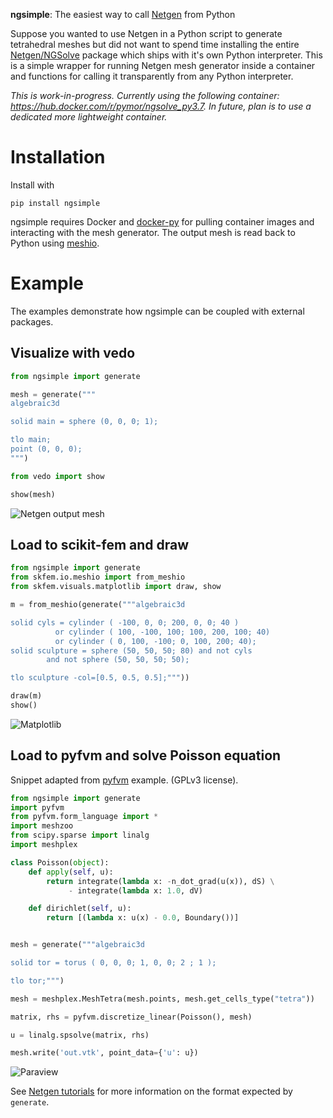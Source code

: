 **ngsimple**: The easiest way to call
[Netgen](https://github.com/NGSolve/netgen) from Python

Suppose you wanted to use Netgen in a Python script to generate tetrahedral
meshes but did not want to spend time installing the entire [Netgen/NGSolve](https://ngsolve.org/)
package which ships with it's own Python interpreter.  This is a simple wrapper
for running Netgen mesh generator inside a container and functions for calling
it transparently from any Python interpreter.

_This is work-in-progress.  Currently using the following container: https://hub.docker.com/r/pymor/ngsolve_py3.7. In future, plan is to use a dedicated more lightweight container._

# Installation

Install with
```
pip install ngsimple
```
ngsimple requires Docker and
[docker-py](https://github.com/docker/docker-py)
for pulling container images and interacting with the mesh generator.
The output mesh is read back to Python using [meshio](https://github.com/nschloe/meshio).

# Example

The examples demonstrate how ngsimple can be coupled with external packages.

## Visualize with vedo

```python
from ngsimple import generate

mesh = generate("""
algebraic3d

solid main = sphere (0, 0, 0; 1);

tlo main;
point (0, 0, 0);
""")

from vedo import show

show(mesh)
```

![Netgen output mesh](https://user-images.githubusercontent.com/973268/89173063-549e0000-d58c-11ea-98b9-91d9ef9f218d.png)

## Load to scikit-fem and draw

```python
from ngsimple import generate
from skfem.io.meshio import from_meshio
from skfem.visuals.matplotlib import draw, show

m = from_meshio(generate("""algebraic3d

solid cyls = cylinder ( -100, 0, 0; 200, 0, 0; 40 )
          or cylinder ( 100, -100, 100; 100, 200, 100; 40)
          or cylinder ( 0, 100, -100; 0, 100, 200; 40);
solid sculpture = sphere (50, 50, 50; 80) and not cyls
        and not sphere (50, 50, 50; 50);

tlo sculpture -col=[0.5, 0.5, 0.5];"""))

draw(m)
show()
```

![Matplotlib](https://user-images.githubusercontent.com/973268/92920639-453b8d80-f43b-11ea-9542-a21bc7afd927.png)

## Load to pyfvm and solve Poisson equation

Snippet adapted from [pyfvm](https://github.com/nschloe/pyfvm/) example. (GPLv3 license).

```python
from ngsimple import generate
import pyfvm
from pyfvm.form_language import *
import meshzoo
from scipy.sparse import linalg
import meshplex

class Poisson(object):
    def apply(self, u):
        return integrate(lambda x: -n_dot_grad(u(x)), dS) \
             - integrate(lambda x: 1.0, dV)

    def dirichlet(self, u):
        return [(lambda x: u(x) - 0.0, Boundary())]


mesh = generate("""algebraic3d

solid tor = torus ( 0, 0, 0; 1, 0, 0; 2 ; 1 );

tlo tor;""")

mesh = meshplex.MeshTetra(mesh.points, mesh.get_cells_type("tetra"))

matrix, rhs = pyfvm.discretize_linear(Poisson(), mesh)

u = linalg.spsolve(matrix, rhs)

mesh.write('out.vtk', point_data={'u': u})
```

![Paraview](https://user-images.githubusercontent.com/973268/92920660-4ff62280-f43b-11ea-99ad-31cd27fb4bb6.png)

See [Netgen tutorials](https://github.com/NGSolve/netgen/tree/master/tutorials)
for more information on the format expected by `generate`.

